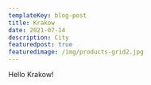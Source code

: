 ```yaml
---
templateKey: blog-post
title: Krakow
date: 2021-07-14
description: City
featuredpost: true
featuredimage: /img/products-grid2.jpg
---
```

Hello Krakow!
